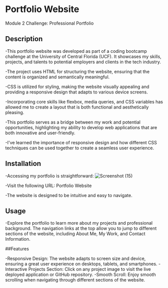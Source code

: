 # Portfolio Website

Module 2 Challenge: Professional Portfolio

## Description
-This portfolio website was developed as part of a coding bootcamp challenge at the University of Central Florida (UCF). It showcases my skills, projects, and talents to potential employers and clients in the tech industry.

-The project uses HTML for structuring the website, ensuring that the content is organized and semantically meaningful.

-CSS is utilized for styling, making the website visually appealing and providing a responsive design that adapts to various device screens.

-Incorporating core skills like flexbox, media queries, and CSS variables has allowed me to create a layout that is both functional and aesthetically pleasing.

-This portfolio serves as a bridge between my work and potential opportunities, highlighting my ability to develop web applications that are both innovative and user-friendly.

-I've learned the importance of responsive design and how different CSS techniques can be used together to create a seamless user experience.

## Installation
-Accessing my portfolio is straightforward:
![Screenshot (15)](https://github.com/Fablecain/cain-pro-portfolio/assets/139589280/b73bad0b-aaf6-47fb-9980-42a93c3f2be1)

-Visit the following URL: Portfolio Website

-The website is designed to be intuitive and easy to navigate.

## Usage
-Explore the portfolio to learn more about my projects and professional background. The navigation links at the top allow you to jump to different sections of the website, including About Me, My Work, and Contact Information.

##Features

-Responsive Design: The website adapts to screen size and device, ensuring a great user experience on desktops, tablets, and smartphones.
-Interactive Projects Section: Click on any project image to visit the live deployed application or GitHub repository.
-Smooth Scroll: Enjoy smooth scrolling when navigating through different sections of the website.
